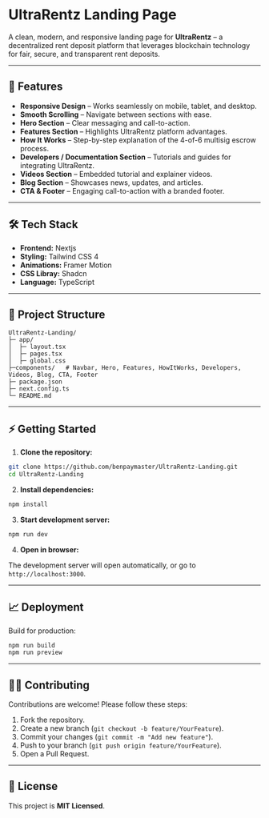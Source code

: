 # UltraRentz Landing Page

A clean, modern, and responsive landing page for **UltraRentz** – a decentralized rent deposit platform that leverages blockchain technology for fair, secure, and transparent rent deposits.

---

## 🚀 Features

- **Responsive Design** – Works seamlessly on mobile, tablet, and desktop.
- **Smooth Scrolling** – Navigate between sections with ease.
- **Hero Section** – Clear messaging and call-to-action.
- **Features Section** – Highlights UltraRentz platform advantages.
- **How It Works** – Step-by-step explanation of the 4-of-6 multisig escrow process.
- **Developers / Documentation Section** – Tutorials and guides for integrating UltraRentz.
- **Videos Section** – Embedded tutorial and explainer videos.
- **Blog Section** – Showcases news, updates, and articles.
- **CTA & Footer** – Engaging call-to-action with a branded footer.

---

## 🛠 Tech Stack

- **Frontend:** Nextjs
- **Styling:** Tailwind CSS 4
- **Animations:** Framer Motion
- **CSS Libray:** Shadcn
- **Language:** TypeScript

---

## 📂 Project Structure

```
UltraRentz-Landing/
├─ app/
│  ├─ layout.tsx
│  ├─ pages.tsx
│  ├─ global.css
├─components/   # Navbar, Hero, Features, HowItWorks, Developers, Videos, Blog, CTA, Footer
├─ package.json
├─ next.config.ts
└─ README.md
```

---

## ⚡ Getting Started

1. **Clone the repository:**

```bash
git clone https://github.com/benpaymaster/UltraRentz-Landing.git
cd UltraRentz-Landing
```

2. **Install dependencies:**

```bash
npm install
```

3. **Start development server:**

```bash
npm run dev
```

4. **Open in browser:**

The development server will open automatically, or go to `http://localhost:3000`.

---

## 📈 Deployment

Build for production:

```bash
npm run build
npm run preview
```

---

## 🧑‍💻 Contributing

Contributions are welcome! Please follow these steps:

1. Fork the repository.
2. Create a new branch (`git checkout -b feature/YourFeature`).
3. Commit your changes (`git commit -m "Add new feature"`).
4. Push to your branch (`git push origin feature/YourFeature`).
5. Open a Pull Request.

---

## 📄 License

This project is **MIT Licensed**.
